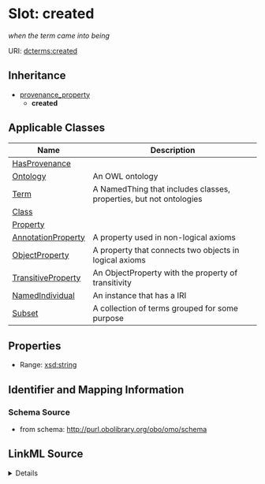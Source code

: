 # Slot: created
_when the term came into being_


URI: [dcterms:created](http://purl.org/dc/terms/created)




## Inheritance

* [provenance_property](provenance_property.md)
    * **created**





## Applicable Classes

| Name | Description |
| --- | --- |
[HasProvenance](HasProvenance.md) | 
[Ontology](Ontology.md) | An OWL ontology
[Term](Term.md) | A NamedThing that includes classes, properties, but not ontologies
[Class](Class.md) | 
[Property](Property.md) | 
[AnnotationProperty](AnnotationProperty.md) | A property used in non-logical axioms
[ObjectProperty](ObjectProperty.md) | A property that connects two objects in logical axioms
[TransitiveProperty](TransitiveProperty.md) | An ObjectProperty with the property of transitivity
[NamedIndividual](NamedIndividual.md) | An instance that has a IRI
[Subset](Subset.md) | A collection of terms grouped for some purpose






## Properties

* Range: [xsd:string](http://www.w3.org/2001/XMLSchema#string)







## Identifier and Mapping Information







### Schema Source


* from schema: http://purl.obolibrary.org/obo/omo/schema




## LinkML Source

<details>
```yaml
name: created
description: when the term came into being
from_schema: http://purl.obolibrary.org/obo/omo/schema
close_mappings:
- pav:createdOn
rank: 1000
is_a: provenance_property
slot_uri: dcterms:created
multivalued: false
alias: created
domain_of:
- HasProvenance
- Ontology
range: string

```
</details>